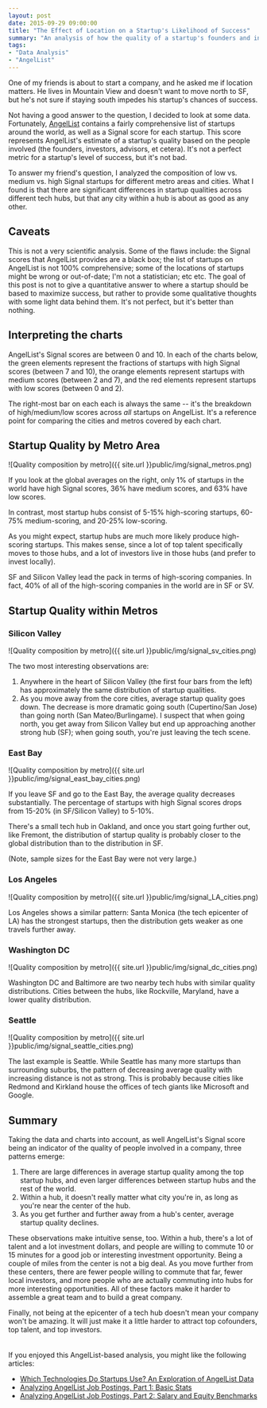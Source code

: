 ```yaml
---
layout: post
date: 2015-09-29 09:00:00
title: "The Effect of Location on a Startup's Likelihood of Success"
summary: "An analysis of how the quality of a startup's founders and investors relates to its location."
tags:
- "Data Analysis"
- "AngelList"
---
```

One of my friends is about to start a company, and he asked me if location matters. He lives in Mountain View and doesn't want to move north to SF, but he's not sure if staying south impedes his startup's chances of success.

Not having a good answer to the question, I decided to look at some data. Fortunately, <a href="http://angel.co/" target="_blank">AngelList</a> contains a fairly comprehensive list of startups around the world, as well as a Signal score for each startup. This score represents AngelList's estimate of a startup's quality based on the people involved (the founders, investors, advisors, et cetera). It's not a perfect metric for a startup's level of success, but it's not bad.

To answer my friend's question, I analyzed the composition of low vs. medium vs. high Signal startups for different metro areas and cities. What I found is that there are significant differences in startup qualities across different tech hubs, but that any city within a hub is about as good as any other.

## Caveats
This is not a very scientific analysis. Some of the flaws include: the Signal scores that AngelList provides are a black box; the list of startups on AngelList is not 100% comprehensive; some of the locations of startups might be wrong or out-of-date; I'm not a statistician; etc etc. The goal of this post is not to give a quantitative answer to where a startup should be based to maximize success, but rather to provide some qualitative thoughts with some light data behind them. It's not perfect, but it's better than nothing.

## Interpreting the charts
AngelList's Signal scores are between 0 and 10. In each of the charts below, the green elements represent the fractions of startups with high Signal scores (between 7 and 10), the orange elements represent startups with medium scores (between 2 and 7), and the red elements represent startups with low scores (between 0 and 2).

The right-most bar on each each is always the same -- it's the breakdown of high/medium/low scores across _all_ startups on AngelList. It's a reference point for comparing the cities and metros covered by each chart.

## Startup Quality by Metro Area
![Quality composition by metro]({{ site.url }}public/img/signal_metros.png)

If you look at the global averages on the right, only 1% of startups in the world have high Signal scores, 36% have medium scores, and 63% have low scores.

In contrast, most startup hubs consist of 5-15% high-scoring startups, 60-75% medium-scoring, and 20-25% low-scoring.

As you might expect, startup hubs are much more likely produce high-scoring startups. This makes sense, since a lot of top talent specifically moves to those hubs, and a lot of investors live in those hubs (and prefer to invest locally).

SF and Silicon Valley lead the pack in terms of high-scoring companies. In fact, 40% of all of the high-scoring companies in the world are in SF or SV.

## Startup Quality within Metros

### Silicon Valley

![Quality composition by metro]({{ site.url }}public/img/signal_sv_cities.png)

The two most interesting observations are:

1. Anywhere in the heart of Silicon Valley (the first four bars from the left) has approximately the same distribution of startup qualities.
2. As you move away from the core cities, average startup quality goes down. The decrease is more dramatic going south (Cupertino/San Jose) than going north (San Mateo/Burlingame). I suspect that when going north, you get away from Silicon Valley but end up approaching another strong hub (SF); when going south, you're just leaving the tech scene.

### East Bay

![Quality composition by metro]({{ site.url }}public/img/signal_east_bay_cities.png)

If you leave SF and go to the East Bay, the average quality decreases substantially. The percentage of startups with high Signal scores drops from 15-20% (in SF/Silicon Valley) to 5-10%.

There's a small tech hub in Oakland, and once you start going further out, like Fremont, the distribution of startup quality is probably closer to the global distribution than to the distribution in SF.
 
(Note, sample sizes for the East Bay were not very large.)

### Los Angeles

![Quality composition by metro]({{ site.url }}public/img/signal_LA_cities.png)

Los Angeles shows a similar pattern: Santa Monica (the tech epicenter of LA) has the strongest startups, then the distribution gets weaker as one travels further away.

### Washington DC

![Quality composition by metro]({{ site.url }}public/img/signal_dc_cities.png)

Washington DC and Baltimore are two nearby tech hubs with similar quality distributions. Cities between the hubs, like Rockville, Maryland, have a lower quality distribution.

### Seattle

![Quality composition by metro]({{ site.url }}public/img/signal_seattle_cities.png)

The last example is Seattle. While Seattle has many more startups than surrounding suburbs, the pattern of decreasing average quality with increasing distance is not as strong. This is probably because cities like Redmond and Kirkland house the offices of tech giants like Microsoft and Google.

## Summary
Taking the data and charts into account, as well AngelList's Signal score being an indicator of the quality of people involved in a company, three patterns emerge:

1. There are large differences in average startup quality among the top startup hubs, and even larger differences between startup hubs and the rest of the world.
2. Within a hub, it doesn't really matter what city you're in, as long as you're near the center of the hub.
3. As you get further and further away from a hub's center, average startup quality declines.

These observations make intuitive sense, too. Within a hub, there's a lot of talent and a lot investment dollars, and people are willing to commute 10 or 15 minutes for a good job or interesting investment opportunity. Being a couple of miles from the center is not a big deal. As you move further from these centers, there are fewer people willing to commute that far, fewer local investors, and more people who are actually commuting into hubs for more interesting opportunities. All of these factors make it harder to assemble a great team and to build a great company.

Finally, not being at the epicenter of a tech hub doesn't mean your company won't be amazing. It will just make it a little harder to attract top cofounders, top talent, and top investors. 
<br>
<br>
<br>
If you enjoyed this AngelList-based analysis, you might like the following articles:

- <a href="http://codingvc.com/which-technologies-do-startups-use-an-exploration-of-angellist-data" target="_blank">Which Technologies Do Startups Use? An Exploration of AngelList Data</a>
- <a href="http://codingvc.com/analyzing-angellist-job-postings-part-1-basic-stats" target="_blank">Analyzing AngelList Job Postings, Part 1: Basic Stats</a>
- <a href="http://codingvc.com/analyzing-angellist-job-postings-part-2-salary-and-equity-benchmarks" target="_blank">Analyzing AngelList Job Postings, Part 2: Salary and Equity Benchmarks</a>
